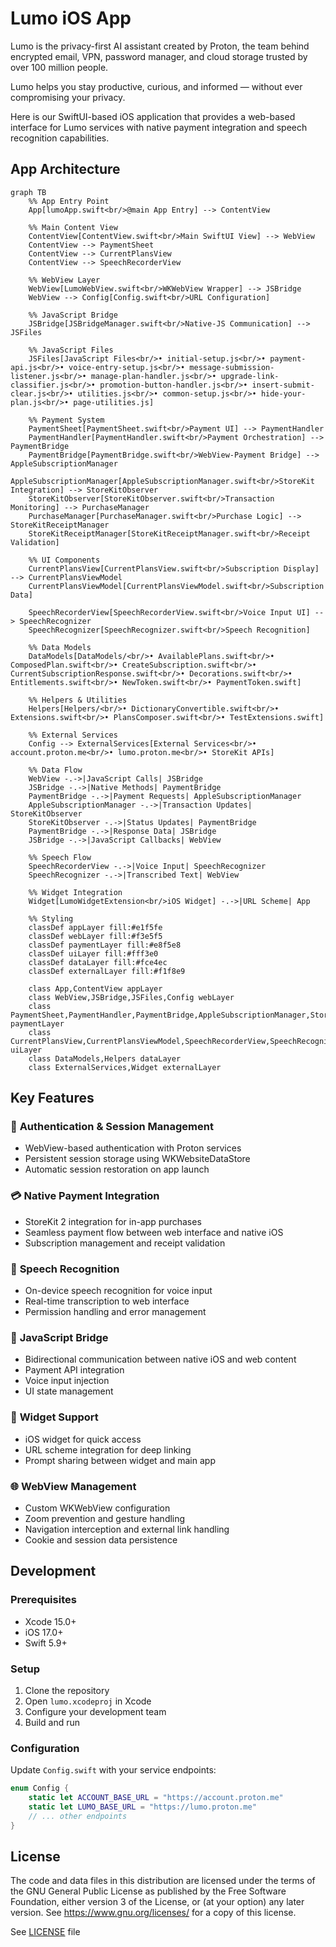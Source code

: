 # Lumo iOS App

Lumo is the privacy-first AI assistant created by Proton, the team behind encrypted email, VPN, password manager, and cloud storage trusted by over 100 million people. 

Lumo helps you stay productive, curious, and informed — without ever compromising your privacy. 

Here is our SwiftUI-based iOS application that provides a web-based interface for Lumo services with native payment integration and speech recognition capabilities.


## App Architecture

```mermaid
graph TB
    %% App Entry Point
    App[lumoApp.swift<br/>@main App Entry] --> ContentView
    
    %% Main Content View
    ContentView[ContentView.swift<br/>Main SwiftUI View] --> WebView
    ContentView --> PaymentSheet
    ContentView --> CurrentPlansView
    ContentView --> SpeechRecorderView
    
    %% WebView Layer
    WebView[LumoWebView.swift<br/>WKWebView Wrapper] --> JSBridge
    WebView --> Config[Config.swift<br/>URL Configuration]
    
    %% JavaScript Bridge
    JSBridge[JSBridgeManager.swift<br/>Native-JS Communication] --> JSFiles
    
    %% JavaScript Files
    JSFiles[JavaScript Files<br/>• initial-setup.js<br/>• payment-api.js<br/>• voice-entry-setup.js<br/>• message-submission-listener.js<br/>• manage-plan-handler.js<br/>• upgrade-link-classifier.js<br/>• promotion-button-handler.js<br/>• insert-submit-clear.js<br/>• utilities.js<br/>• common-setup.js<br/>• hide-your-plan.js<br/>• page-utilities.js]
    
    %% Payment System
    PaymentSheet[PaymentSheet.swift<br/>Payment UI] --> PaymentHandler
    PaymentHandler[PaymentHandler.swift<br/>Payment Orchestration] --> PaymentBridge
    PaymentBridge[PaymentBridge.swift<br/>WebView-Payment Bridge] --> AppleSubscriptionManager
    AppleSubscriptionManager[AppleSubscriptionManager.swift<br/>StoreKit Integration] --> StoreKitObserver
    StoreKitObserver[StoreKitObserver.swift<br/>Transaction Monitoring] --> PurchaseManager
    PurchaseManager[PurchaseManager.swift<br/>Purchase Logic] --> StoreKitReceiptManager
    StoreKitReceiptManager[StoreKitReceiptManager.swift<br/>Receipt Validation]
    
    %% UI Components
    CurrentPlansView[CurrentPlansView.swift<br/>Subscription Display] --> CurrentPlansViewModel
    CurrentPlansViewModel[CurrentPlansViewModel.swift<br/>Subscription Data]
    
    SpeechRecorderView[SpeechRecorderView.swift<br/>Voice Input UI] --> SpeechRecognizer
    SpeechRecognizer[SpeechRecognizer.swift<br/>Speech Recognition]
    
    %% Data Models
    DataModels[DataModels/<br/>• AvailablePlans.swift<br/>• ComposedPlan.swift<br/>• CreateSubscription.swift<br/>• CurrentSubscriptionResponse.swift<br/>• Decorations.swift<br/>• Entitlements.swift<br/>• NewToken.swift<br/>• PaymentToken.swift]
    
    %% Helpers & Utilities
    Helpers[Helpers/<br/>• DictionaryConvertible.swift<br/>• Extensions.swift<br/>• PlansComposer.swift<br/>• TestExtensions.swift]
    
    %% External Services
    Config --> ExternalServices[External Services<br/>• account.proton.me<br/>• lumo.proton.me<br/>• StoreKit APIs]
    
    %% Data Flow
    WebView -.->|JavaScript Calls| JSBridge
    JSBridge -.->|Native Methods| PaymentBridge
    PaymentBridge -.->|Payment Requests| AppleSubscriptionManager
    AppleSubscriptionManager -.->|Transaction Updates| StoreKitObserver
    StoreKitObserver -.->|Status Updates| PaymentBridge
    PaymentBridge -.->|Response Data| JSBridge
    JSBridge -.->|JavaScript Callbacks| WebView
    
    %% Speech Flow
    SpeechRecorderView -.->|Voice Input| SpeechRecognizer
    SpeechRecognizer -.->|Transcribed Text| WebView
    
    %% Widget Integration
    Widget[LumoWidgetExtension<br/>iOS Widget] -.->|URL Scheme| App
    
    %% Styling
    classDef appLayer fill:#e1f5fe
    classDef webLayer fill:#f3e5f5
    classDef paymentLayer fill:#e8f5e8
    classDef uiLayer fill:#fff3e0
    classDef dataLayer fill:#fce4ec
    classDef externalLayer fill:#f1f8e9
    
    class App,ContentView appLayer
    class WebView,JSBridge,JSFiles,Config webLayer
    class PaymentSheet,PaymentHandler,PaymentBridge,AppleSubscriptionManager,StoreKitObserver,PurchaseManager,StoreKitReceiptManager paymentLayer
    class CurrentPlansView,CurrentPlansViewModel,SpeechRecorderView,SpeechRecognizer uiLayer
    class DataModels,Helpers dataLayer
    class ExternalServices,Widget externalLayer
```

## Key Features

### 🔐 **Authentication & Session Management**
- WebView-based authentication with Proton services
- Persistent session storage using WKWebsiteDataStore
- Automatic session restoration on app launch

### 💳 **Native Payment Integration**
- StoreKit 2 integration for in-app purchases
- Seamless payment flow between web interface and native iOS
- Subscription management and receipt validation

### 🎤 **Speech Recognition**
- On-device speech recognition for voice input
- Real-time transcription to web interface
- Permission handling and error management

### 🔗 **JavaScript Bridge**
- Bidirectional communication between native iOS and web content
- Payment API integration
- Voice input injection
- UI state management

### 📱 **Widget Support**
- iOS widget for quick access
- URL scheme integration for deep linking
- Prompt sharing between widget and main app

### 🌐 **WebView Management**
- Custom WKWebView configuration
- Zoom prevention and gesture handling
- Navigation interception and external link handling
- Cookie and session data persistence


## Development

### Prerequisites
- Xcode 15.0+
- iOS 17.0+
- Swift 5.9+

### Setup
1. Clone the repository
2. Open `lumo.xcodeproj` in Xcode
3. Configure your development team
4. Build and run

### Configuration
Update `Config.swift` with your service endpoints:
```swift
enum Config {
    static let ACCOUNT_BASE_URL = "https://account.proton.me"
    static let LUMO_BASE_URL = "https://lumo.proton.me"
    // ... other endpoints
}
```

## License
The code and data files in this distribution are licensed under the terms of the GNU General Public License as 
published by the Free Software Foundation, either version 3 of the License, or (at your option) any later version. 
See https://www.gnu.org/licenses/ for a copy of this license.

See [LICENSE](LICENSE.md) file